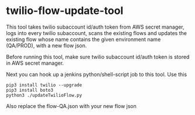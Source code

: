 # twilio-flow-update-tool

This tool takes twilio subaccount id/auth token from AWS secret manager, 
logs into every twilio subaccount, 
scans the existing flows and 
updates the existing flow whose name contains the given environment name (QA/PROD), with a new flow json.

Before running this tool, make sure twilio subaccount id/auth token is stored in AWS secret manager.

Next you can hook up a jenkins python/shell-script job to this tool. Use this 
```
pip3 install twilio --upgrade
pip3 install boto3
python3 ./updateTwilioFlow.py
```
Also replace the flow-QA.json with your new flow json
